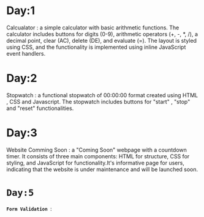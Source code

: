 # Day:1
Calcualator : a simple calculator with basic arithmetic functions. The calculator includes buttons for digits (0-9), arithmetic operators (+, -, *, /), a decimal point, clear (AC), delete (DE), and evaluate (=). The layout is styled using CSS, and the functionality is implemented using inline JavaScript event handlers.

# Day:2
Stopwatch : a functional stopwatch of 00:00:00 format created using HTML , CSS and Javascript. The stopwatch includes buttons for "start" , "stop" and "reset" functionalities. 

# Day:3 
Website Comming Soon : a "Coming Soon" webpage with a countdown timer. It consists of three main components: HTML for structure, CSS for styling, and JavaScript for functionality.It's informative page for users, indicating that the website is under maintenance and will be launched soon.

# ```Day:5```
**`Form Validation `**:
